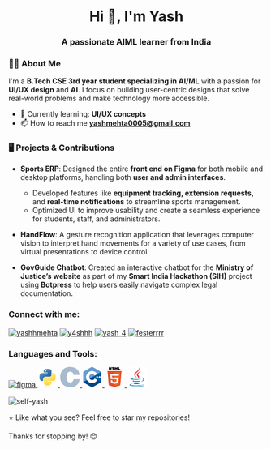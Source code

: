 <h1 align="center">Hi 👋, I'm Yash</h1>
<h3 align="center">A passionate AIML learner from India</h3>

### 👨‍💻 About Me
I'm a **B.Tech CSE 3rd year student specializing in AI/ML** with a passion for **UI/UX design** and **AI**. I focus on building user-centric designs that solve real-world problems and make technology more accessible.

- 🌱 Currently learning: **UI/UX concepts**
- 📫 How to reach me **yashmehta0005@gmail.com**

### 🖥️ Projects & Contributions
- **Sports ERP**: Designed the entire **front end on Figma** for both mobile and desktop platforms, handling both **user and admin interfaces**.
  - Developed features like **equipment tracking, extension requests,** and **real-time notifications** to streamline sports management.
  - Optimized UI to improve usability and create a seamless experience for students, staff, and administrators.

- **HandFlow**: A gesture recognition application that leverages computer vision to interpret hand movements for a variety of use cases, from virtual presentations to device control.

- **GovGuide Chatbot**: Created an interactive chatbot for the **Ministry of Justice’s website** as part of my **Smart India Hackathon (SIH)** project using **Botpress** to help users easily navigate complex legal documentation.



<h3 align="left">Connect with me:</h3>
<p align="left">
<a href="https://linkedin.com/in/yashhmehta" target="blank"><img align="center" src="https://raw.githubusercontent.com/rahuldkjain/github-profile-readme-generator/master/src/images/icons/Social/linked-in-alt.svg" alt="yashhmehta" height="30" width="40" /></a>
<a href="https://kaggle.com/y4shhh" target="blank"><img align="center" src="https://raw.githubusercontent.com/rahuldkjain/github-profile-readme-generator/master/src/images/icons/Social/kaggle.svg" alt="y4shhh" height="30" width="40" /></a>
<a href="https://www.hackerrank.com/yash_4" target="blank"><img align="center" src="https://raw.githubusercontent.com/rahuldkjain/github-profile-readme-generator/master/src/images/icons/Social/hackerrank.svg" alt="yash_4" height="30" width="40" /></a>
<a href="https://discord.com/users/festerrrr" target="blank"><img align="center" src="https://raw.githubusercontent.com/rahuldkjain/github-profile-readme-generator/master/src/images/icons/Social/discord.svg" alt="festerrrr" height="30" width="40" /></a>
</p>

<h3 align="left">Languages and Tools:</h3>
<p align="left"> 
<a href="https://www.figma.com/" target="_blank" rel="noreferrer"> <img src="https://www.vectorlogo.zone/logos/figma/figma-icon.svg" alt="figma" width="40" height="40"/> </a> 
  <a href="https://www.python.org" target="_blank" rel="noreferrer"> <img src="https://raw.githubusercontent.com/devicons/devicon/master/icons/python/python-original.svg" alt="python" width="40" height="40"/> </a> 
<a href="https://www.cprogramming.com/" target="_blank" rel="noreferrer"> <img src="https://raw.githubusercontent.com/devicons/devicon/master/icons/c/c-original.svg" alt="c" width="40" height="40"/> </a> 
<a href="https://www.w3schools.com/cpp/" target="_blank" rel="noreferrer"> <img src="https://raw.githubusercontent.com/devicons/devicon/master/icons/cplusplus/cplusplus-original.svg" alt="cplusplus" width="40" height="40"/> </a> 
<a href="https://www.w3.org/html/" target="_blank" rel="noreferrer"> <img src="https://raw.githubusercontent.com/devicons/devicon/master/icons/html5/html5-original-wordmark.svg" alt="html5" width="40" height="40"/> </a> 
<a href="https://www.java.com" target="_blank" rel="noreferrer"> <img src="https://raw.githubusercontent.com/devicons/devicon/master/icons/java/java-original.svg" alt="java" width="40" height="40"/> </a> 

</p>

<p><img align="center" src="https://github-readme-stats.vercel.app/api/top-langs?username=self-yash&show_icons=true&theme=dark&bg_color=000000&locale=en&layout=compact" alt="self-yash" /></p>

⭐ Like what you see? Feel free to star my repositories!


Thanks for stopping by! 😊
